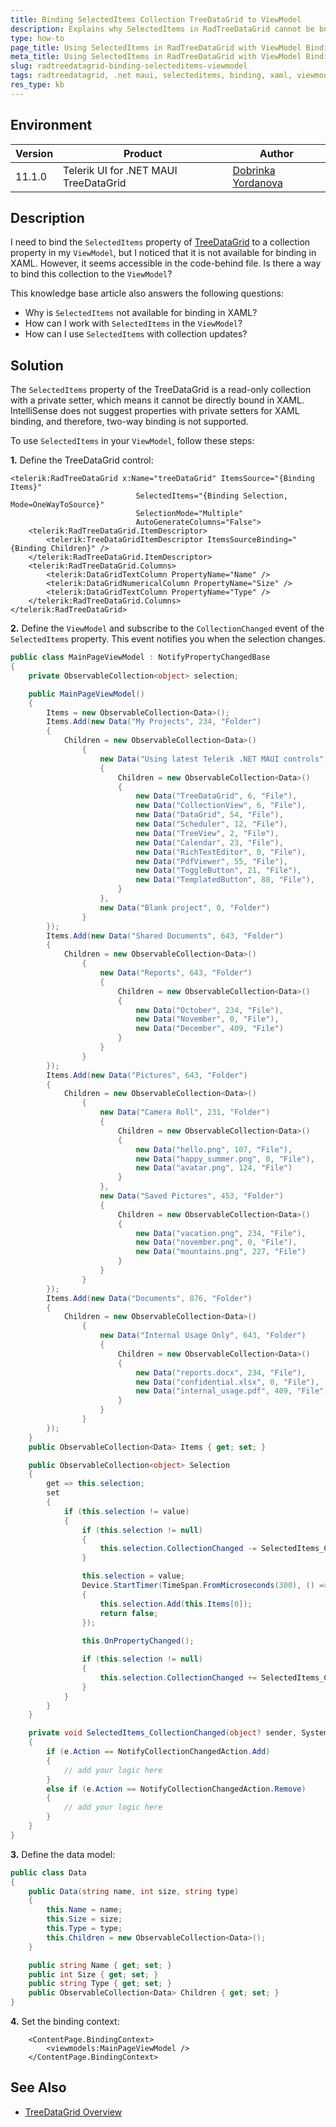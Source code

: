 ```yaml
---
title: Binding SelectedItems Collection TreeDataGrid to ViewModel
description: Explains why SelectedItems in RadTreeDataGrid cannot be bound directly in XAML and shows how to use it in the ViewModel.
type: how-to
page_title: Using SelectedItems in RadTreeDataGrid with ViewModel Binding
meta_title: Using SelectedItems in RadTreeDataGrid with ViewModel Binding
slug: radtreedatagrid-binding-selecteditems-viewmodel
tags: radtreedatagrid, .net maui, selecteditems, binding, xaml, viewmodel
res_type: kb
---
```


## Environment

| Version | Product | Author | 
| --- | --- | ---- | 
| 11.1.0 | Telerik UI for .NET MAUI TreeDataGrid | [Dobrinka Yordanova](https://www.telerik.com/blogs/author/dobrinka-yordanova) | 

## Description

I need to bind the `SelectedItems` property of [TreeDataGrid](https://docs.telerik.com/devtools/maui/controls/treedatagrid/overview) to a collection property in my `ViewModel`, but I noticed that it is not available for binding in XAML. However, it seems accessible in the code-behind file. Is there a way to bind this collection to the `ViewModel`?

This knowledge base article also answers the following questions:

- Why is `SelectedItems` not available for binding in XAML?
- How can I work with `SelectedItems` in the `ViewModel`?
- How can I use `SelectedItems` with collection updates?

## Solution

The `SelectedItems` property of the TreeDataGrid is a read-only collection with a private setter, which means it cannot be directly bound in XAML. IntelliSense does not suggest properties with private setters for XAML binding, and therefore, two-way binding is not supported.

To use `SelectedItems` in your `ViewModel`, follow these steps:

**1.** Define the TreeDataGrid control:

```XAML
<telerik:RadTreeDataGrid x:Name="treeDataGrid" ItemsSource="{Binding Items}"
							SelectedItems="{Binding Selection, Mode=OneWayToSource}"
							SelectionMode="Multiple"
							AutoGenerateColumns="False">
	<telerik:RadTreeDataGrid.ItemDescriptor>
		<telerik:TreeDataGridItemDescriptor ItemsSourceBinding="{Binding Children}" />
	</telerik:RadTreeDataGrid.ItemDescriptor>
	<telerik:RadTreeDataGrid.Columns>
		<telerik:DataGridTextColumn PropertyName="Name" />
		<telerik:DataGridNumericalColumn PropertyName="Size" />
		<telerik:DataGridTextColumn PropertyName="Type" />
	</telerik:RadTreeDataGrid.Columns>
</telerik:RadTreeDataGrid>
```

**2.** Define the `ViewModel` and subscribe to the `CollectionChanged` event of the `SelectedItems` property. This event notifies you when the selection changes.

```C#
public class MainPageViewModel : NotifyPropertyChangedBase
{
	private ObservableCollection<object> selection;

	public MainPageViewModel()
    {
		Items = new ObservableCollection<Data>();
		Items.Add(new Data("My Projects", 234, "Folder")
		{
			Children = new ObservableCollection<Data>()
				{
					new Data("Using latest Telerik .NET MAUI controls", 234 ,"Folder")
					{
						Children = new ObservableCollection<Data>()
						{
							new Data("TreeDataGrid", 6, "File"),
							new Data("CollectionView", 6, "File"),
							new Data("DataGrid", 54, "File"),
							new Data("Scheduler", 12, "File"),
							new Data("TreeView", 2, "File"),
							new Data("Calendar", 23, "File"),
							new Data("RichTextEditor", 0, "File"),
							new Data("PdfViewer", 55, "File"),
							new Data("ToggleButton", 21, "File"),
							new Data("TemplatedButton", 88, "File"),
						}
					},
					new Data("Blank project", 0, "Folder")
				}
		});
		Items.Add(new Data("Shared Documents", 643, "Folder")
		{
			Children = new ObservableCollection<Data>()
				{
					new Data("Reports", 643, "Folder")
					{
						Children = new ObservableCollection<Data>()
						{
							new Data("October", 234, "File"),
							new Data("November", 0, "File"),
							new Data("December", 409, "File")
						}
					}
				}
		});
		Items.Add(new Data("Pictures", 643, "Folder")
		{
			Children = new ObservableCollection<Data>()
				{
					new Data("Camera Roll", 231, "Folder")
					{
						Children = new ObservableCollection<Data>()
						{
							new Data("hello.png", 107, "File"),
							new Data("happy_summer.png", 0, "File"),
							new Data("avatar.png", 124, "File")
						}
					},
					new Data("Saved Pictures", 453, "Folder")
					{
						Children = new ObservableCollection<Data>()
						{
							new Data("vacation.png", 234, "File"),
							new Data("november.png", 0, "File"),
							new Data("mountains.png", 227, "File")
						}
					}
				}
		});
		Items.Add(new Data("Documents", 876, "Folder")
		{
			Children = new ObservableCollection<Data>()
				{
					new Data("Internal Usage Only", 643, "Folder")
					{
						Children = new ObservableCollection<Data>()
						{
							new Data("reports.docx", 234, "File"),
							new Data("confidential.xlsx", 0, "File"),
							new Data("internal_usage.pdf", 409, "File")
						}
					}
				}
		});
	}
	public ObservableCollection<Data> Items { get; set; }

	public ObservableCollection<object> Selection
	{
		get => this.selection;
		set
		{
			if (this.selection != value)
			{
				if (this.selection != null)
				{
					this.selection.CollectionChanged -= SelectedItems_CollectionChanged;
				}

				this.selection = value;
                Device.StartTimer(TimeSpan.FromMicroseconds(300), () =>
                {
					this.selection.Add(this.Items[0]);
                    return false;
				});
				
				this.OnPropertyChanged();

				if (this.selection != null)
				{
					this.selection.CollectionChanged += SelectedItems_CollectionChanged;
				}
			}
		}
	}

	private void SelectedItems_CollectionChanged(object? sender, System.Collections.Specialized.NotifyCollectionChangedEventArgs e)
	{
		if (e.Action == NotifyCollectionChangedAction.Add)
		{
			// add your logic here
		}
		else if (e.Action == NotifyCollectionChangedAction.Remove)
		{
			// add your logic here
		}
	}
}
```

**3.** Define the data model:

```C#
public class Data
{
	public Data(string name, int size, string type)
	{
		this.Name = name;
		this.Size = size;
		this.Type = type;
		this.Children = new ObservableCollection<Data>();
	}

	public string Name { get; set; }
	public int Size { get; set; }
	public string Type { get; set; }
	public ObservableCollection<Data> Children { get; set; }
}
```

**4.** Set the binding context:

```XAML
    <ContentPage.BindingContext>
        <viewmodels:MainPageViewModel />
    </ContentPage.BindingContext>
```

## See Also

- [TreeDataGrid Overview](https://docs.telerik.com/devtools/maui/controls/treedatagrid/overview)

